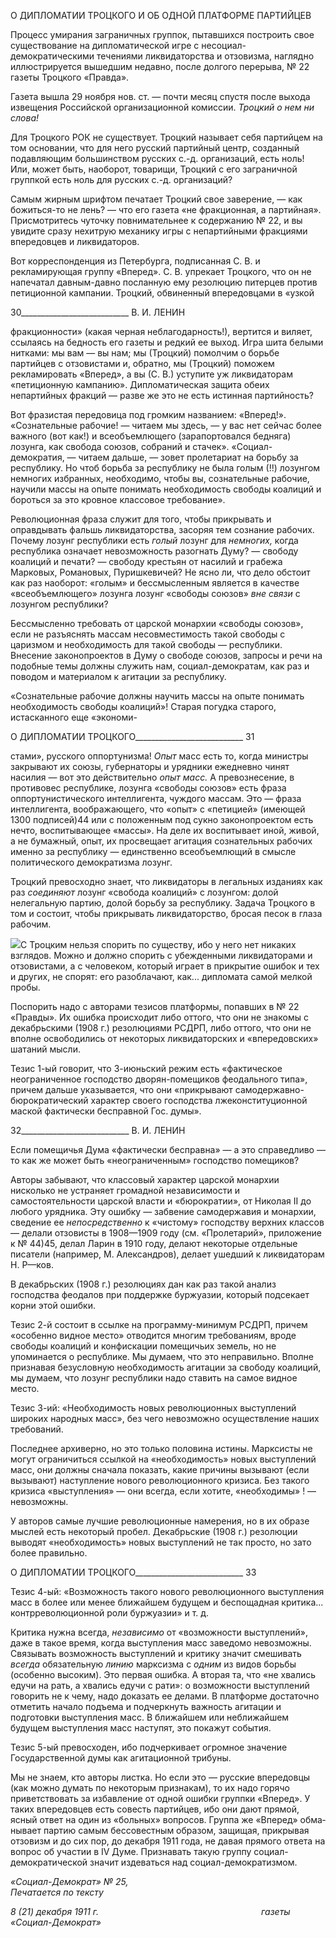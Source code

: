 О ДИПЛОМАТИИ ТРОЦКОГО И ОБ ОДНОЙ ПЛАТФОРМЕ ПАРТИЙЦЕВ

Процесс умирания заграничных группок, пытавшихся построить свое существование на дипломатической игре с несоциал-демократическими течениями ликвидаторства и отзовизма, наглядно иллюстрируется вышедшим недавно, после долгого перерыва, № 22 газеты Троцкого «Правда».

Газета вышла 29 ноября нов. ст. — почти месяц спустя после выхода извещения Рос­сийской организационной комиссии. _Троцкий о нем ни слова!_

Для Троцкого РОК не существует. Троцкий называет себя партийцем на том основа­нии, что для него русский партийный центр, созданный подавляющим большинством русских с.-д. организаций, есть ноль! Или, может быть, наоборот, товарищи, Троцкий с его заграничной группкой есть ноль для русских с.-д. организаций?

Самым жирным шрифтом печатает Троцкий свое заверение, — как божиться-то не лень? — что его газета «не фракционная, а партийная». Присмотритесь чуточку повни­мательнее к содержанию № 22, и вы увидите сразу нехитрую механику игры с непар­тийными фракциями впередовцев и ликвидаторов.

Вот корреспонденция из Петербурга, подписанная С. В. и рекламирующая группу «Вперед». С. В. упрекает Троцкого, что он не напечатал давным-давно посланную ему резолюцию питерцев против петиционной кампании. Троцкий, обвиненный впередов­цами в «узкой

  

30___________________________ В. И. ЛЕНИН

фракционности» (какая черная неблагодарность!), вертится и виляет, ссылаясь на бед­ность его газеты и редкий ее выход. Игра шита белыми нитками: мы вам — вы нам; мы (Троцкий) помолчим о борьбе партийцев с отзовистами и, обратно, мы (Троцкий) по­можем рекламировать «Вперед», а вы (С. В.) уступите уж ликвидаторам «петиционную кампанию». Дипломатическая защита обеих непартийных фракций — разве же это не есть истинная партийность?

Вот фразистая передовица под громким названием: «Вперед!». «Сознательные рабо­чие! — читаем мы здесь, — у вас нет сейчас более важного (вот как!) и всеобъемлюще­го (зарапортовался бедняга) лозунга, как свобода союзов, собраний и стачек». «Социал-демократия, — читаем дальше, — зовет пролетариат на борьбу за республику. Но чтоб борьба за республику не была голым (!!) лозунгом немногих избранных, необходимо, чтобы вы, сознательные рабочие, научили массы на опыте понимать необходимость свободы коалиций и бороться за это кровное классовое требование».

Революционная фраза служит для того, чтобы прикрывать и оправдывать фальшь ликвидаторства, засоряя тем сознание рабочих. Почему лозунг республики есть _голый_ лозунг для _немногих,_ когда республика означает невозможность разогнать Думу? — свободу коалиций и печати? — свободу крестьян от насилий и грабежа Марковых, Ро­мановых, Пуришкевичей? Не ясно ли, что дело обстоит как раз наоборот: «голым» и бессмысленным является в качестве «всеобъемлющего» лозунга лозунг «свободы сою­зов» _вне связи_ с лозунгом республики?

Бессмысленно требовать от царской монархии «свободы союзов», если не разъяс­нять массам несовместимость такой свободы с царизмом и необходимость для такой свободы — республики. Внесение законопроектов в Думу о свободе союзов, запросы и речи на подобные темы должны служить нам, социал-демократам, как раз и поводом и материалом к агитации за республику.

«Сознательные рабочие должны научить массы на опыте понимать необходимость свободы коалиций»! Старая погудка старого, истасканного еще «экономи-

  

О ДИПЛОМАТИИ ТРОЦКОГО___________________________ 31

стами», русского оппортунизма! _Опыт_ масс есть то, когда министры закрывают их союзы, губернаторы и урядники ежедневно чинят насилия — вот это действительно _опыт масс._ А превознесение, в противовес республике, лозунга «свободы союзов» есть фраза оппортунистического интеллигента, чуждого массам. Это — фраза интеллигента, воображающего, что «опыт» с «петицией» (имеющей 1300 подписей)44 или с положен­ным под сукно законопроектом есть нечто, воспитывающее «массы». На деле их воспи­тывает иной, живой, а не бумажный, опыт, их просвещает агитация сознательных рабо­чих именно за республику — единственно всеобъемлющий в смысле политического демократизма лозунг.

Троцкий превосходно знает, что ликвидаторы в легальных изданиях как раз _соеди­няют_ лозунг «свобода коалиций» с лозунгом: долой нелегальную партию, долой борь­бу за республику. Задача Троцкого в том и состоит, чтобы прикрывать ликвидаторство, бросая песок в глаза рабочим.

![](file:///C:/Users/bot32/AppData/Local/Temp/msohtmlclip1/01/clip_image001.png)С Троцким нельзя спорить по существу, ибо у него нет никаких взглядов. Можно и должно спорить с убежденными ликвидаторами и отзовистами, а с человеком, который играет в прикрытие ошибок и тех и других, не спорят: его разоблачают, как... диплома­та самой мелкой пробы.

Поспорить надо с авторами тезисов платформы, попавших в № 22 «Правды». Их ошибка происходит либо оттого, что они не знакомы с декабрьскими (1908 г.) резолю­циями РСДРП, либо оттого, что они не вполне освободились от некоторых ликвидатор­ских и «впередовских» шатаний мысли.

Тезис 1-ый говорит, что 3-июньский режим есть «фактическое неограниченное гос­подство дворян-помещиков феодального типа», причем дальше указывается, что они «прикрывают самодержавно-бюрократический характер своего господства лжеконсти­туционной маской фактически бесправной Гос. думы».

  

32___________________________ В. И. ЛЕНИН

Если помещичья Дума «фактически бесправна» — а это справедливо — то как же может быть «неограниченным» господство помещиков?

Авторы забывают, что классовый характер царской монархии нисколько не устраня­ет громадной независимости и самостоятельности царской власти и «бюрократии», от Николая II до любого урядника. Эту ошибку — забвение самодержавия и монархии, сведение ее _непосредственно_ к «чистому» господству верхних классов — делали отзо­висты в 1908—1909 году (см. «Пролетарий», приложение к № 44)45, делал Ларин в 1910 году, делают некоторые отдельные писатели (например, М. Александров), делает ушедший к ликвидаторам Η. Ρ—ков.

В декабрьских (1908 г.) резолюциях дан как раз такой анализ господства феодалов при поддержке буржуазии, который подсекает корни этой ошибки.

Тезис 2-й состоит в ссылке на программу-минимум РСДРП, причем «особенно вид­ное место» отводится многим требованиям, вроде свободы коалиций и конфискации помещичьих земель, но не упоминается о республике. Мы думаем, что это неправиль­но. Вполне признавая безусловную необходимость агитации за свободу коалиций, мы думаем, что лозунг республики надо ставить на самое видное место.

Тезис 3-ий: «Необходимость новых революционных выступлений широких народ­ных масс», без чего невозможно осуществление наших требований.

Последнее архиверно, но это только половина истины. Марксисты не могут ограни­читься ссылкой на «необходимость» новых выступлений масс, они должны сначала по­казать, какие причины вызывают (если вызывают) наступление нового революционно­го кризиса. Без такого кризиса «выступления» — они всегда, если хотите, «необходи­мы» ! — невозможны.

У авторов самые лучшие революционные намерения, но в их образе мыслей есть не­который пробел. Декабрьские (1908 г.) резолюции выводят «необходимость» новых выступлений не так просто, но зато более правильно.

  

О ДИПЛОМАТИИ ТРОЦКОГО___________________________ 33

Тезис 4-ый: «Возможность такого нового революционного выступления масс в более или менее ближайшем будущем и беспощадная критика... контрреволюционной роли буржуазии» и т. д.

Критика нужна всегда, _независимо_ от «возможности выступлений», даже в такое время, когда выступления масс заведомо невозможны. Связывать возможность выступ­лений и критику значит смешивать _всегда_ обязательную _линию_ марксизма с _одним_ из видов борьбы (особенно высоким). Это первая ошибка. А вторая та, что «не хвались едучи на рать, а хвались едучи с рати»: о возможности выступлений говорить не к че­му, надо доказать ее делами. В платформе достаточно отметить начало подъема и под­черкнуть важность агитации и подготовки выступления масс. В ближайшем или не­ближайшем будущем выступления масс наступят, это покажут события.

Тезис 5-ый превосходен, ибо подчеркивает огромное значение Государственной ду­мы как агитационной трибуны.

Мы не знаем, кто авторы листка. Но если это — русские впередовцы (как можно ду­мать по некоторым признакам), то их надо горячо приветствовать за избавление от од­ной ошибки группки «Вперед». У таких впередовцев есть совесть партийцев, ибо они дают прямой, ясный ответ на один из «больных» вопросов. Группа же «Вперед» обма­нывает партию самым бессовестным образом, защищая, прикрывая отзовизм и до сих пор, до декабря 1911 года, не давая прямого ответа на вопрос об участии в IV Думе. Признавать такую группу социал-демократической значит издеваться над социал-демократизмом.

_«Социал-Демократ» № 25,                                                                 Печатается по тексту_

_8 (21) декабря 1911 г.                                                                  газеты «Социал-Демократ»_